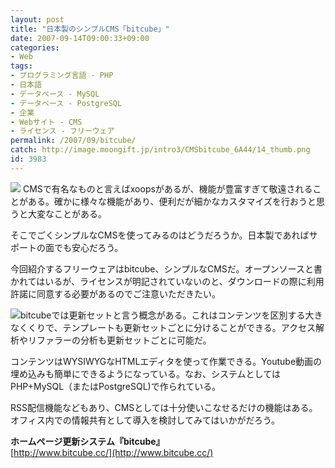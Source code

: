 ```yaml
---
layout: post
title: "日本製のシンプルCMS「bitcube」"
date: 2007-09-14T09:00:33+09:00
categories:
- Web
tags: 
- プログラミング言語 - PHP
- 日本語
- データベース - MySQL
- データベース - PostgreSQL
- 企業
- Webサイト - CMS
- ライセンス - フリーウェア
permalink: /2007/09/bitcube/
catch: http://image.moongift.jp/intro3/CMSbitcube_6A44/14_thumb.png
id: 3983
---
```

[![](http://image.moongift.jp/intro3/CMSbitcube_6A44/7_thumb.png)](http://image.moongift.jp/intro3/CMSbitcube_6A44/72.png) CMSで有名なものと言えばxoopsがあるが、機能が豊富すぎて敬遠されることがある。確かに様々な機能があり、便利だが細かなカスタマイズを行おうと思うと大変なことがある。   
  
そこでごくシンプルなCMSを使ってみるのはどうだろうか。日本製であればサポートの面でも安心だろう。   
  
今回紹介するフリーウェアはbitcube、シンプルなCMSだ。オープンソースと書かれてはいるが、ライセンスが明記されていないのと、ダウンロードの際に利用許諾に同意する必要があるのでご注意いただきたい。   
  
<!--more-->  
  
[![](http://image.moongift.jp/intro3/CMSbitcube_6A44/14_thumb.png)](http://image.moongift.jp/intro3/CMSbitcube_6A44/142.png)bitcubeでは更新セットと言う概念がある。これはコンテンツを区別する大きなくくりで、テンプレートも更新セットごとに分けることができる。アクセス解析やリファラーの分析も更新セットごとに可能だ。   
  
コンテンツはWYSIWYGなHTMLエディタを使って作業できる。Youtube動画の埋め込みも簡単にできるようになっている。なお、システムとしてはPHP+MySQL（またはPostgreSQL)で作られている。   
  
RSS配信機能などもあり、CMSとしては十分使いこなせるだけの機能はある。オフィス内での情報共有として導入を検討してみてはいかがだろう。   
  
**ホームページ更新システム『bitcube』**  
[http://www.bitcube.cc/](http://www.bitcube.cc/)